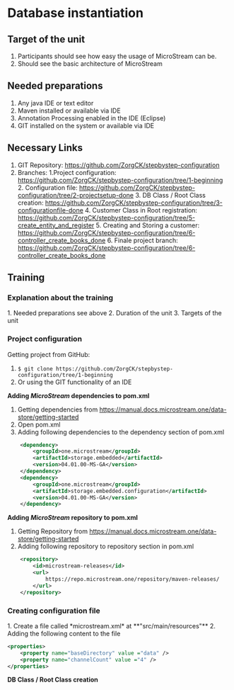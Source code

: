 <h1>Database instantiation</h1>

<h2>Target of the unit</h2>

1. Participants should see how easy the usage of MicroStream can be.
2. Should see the basic architecture of MicroStream

<h2>Needed preparations</h2>

1. Any java IDE or text editor
2. Maven installed or available via IDE
3. Annotation Processing enabled in the IDE (Eclipse)
4. GIT installed on the system or available via IDE

<h2>Necessary Links</h2>

1. GIT Repository: https://github.com/ZorgCK/stepbystep-configuration 
2. Branches: 
	1.Project configuration: https://github.com/ZorgCK/stepbystep-configuration/tree/1-beginning
	2. Configuration file: https://github.com/ZorgCK/stepbystep-configuration/tree/2-projectsetup-done
	3. DB Class / Root Class creation: https://github.com/ZorgCK/stepbystep-configuration/tree/3-configurationfile-done
	4. Customer Class in Root registration: https://github.com/ZorgCK/stepbystep-configuration/tree/5-create_entity_and_register
	5. Creating and Storing a customer: https://github.com/ZorgCK/stepbystep-configuration/tree/6-controller_create_books_done
	6. Finale project branch: https://github.com/ZorgCK/stepbystep-configuration/tree/6-controller_create_books_done

<h2>Training</h2>

<h3>Explanation about the training</h3>
1. Needed preparations see above
2. Duration of the unit
3. Targets of the unit

<h3>Project configuration</h3>

Getting project from GitHub: 
1. `$ git clone https://github.com/ZorgCK/stepbystep-configuration/tree/1-beginning`
2. Or using the GIT functionality of an IDE

**Adding *MicroStream* dependencies to pom.xml**
1. Getting dependencies from https://manual.docs.microstream.one/data-store/getting-started
2. Open pom.xml
3. Adding following dependencies to the dependency section of pom.xml

```xml
	<dependency>
		<groupId>one.microstream</groupId>
		<artifactId>storage.embedded</artifactId>
		<version>04.01.00-MS-GA</version>
	</dependency>
	<dependency>
		<groupId>one.microstream</groupId>
		<artifactId>storage.embedded.configuration</artifactId>
		<version>04.01.00-MS-GA</version>
	</dependency>
```
**Adding *MicroStream* repository to pom.xml**
1. Getting Repository from https://manual.docs.microstream.one/data-store/getting-started
2. Adding following repository to repository section in pom.xml

```xml
	<repository>
		<id>microstream-releases</id>
		<url>
			https://repo.microstream.one/repository/maven-releases/
		</url>
	</repository>
```
<h3>Creating configuration file</h3>
1. Create a file called *microstream.xml* at **"src/main/resources"**
2. Adding the following content to the file

```xml
<properties>
    <property name="baseDirectory" value ="data" />
    <property name="channelCount" value ="4" />
</properties>
```

**DB Class / Root Class creation**
